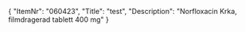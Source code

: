 {
  "ItemNr": "060423",
  "Title": "test",
  "Description": "Norfloxacin Krka, filmdragerad tablett 400 mg"
}